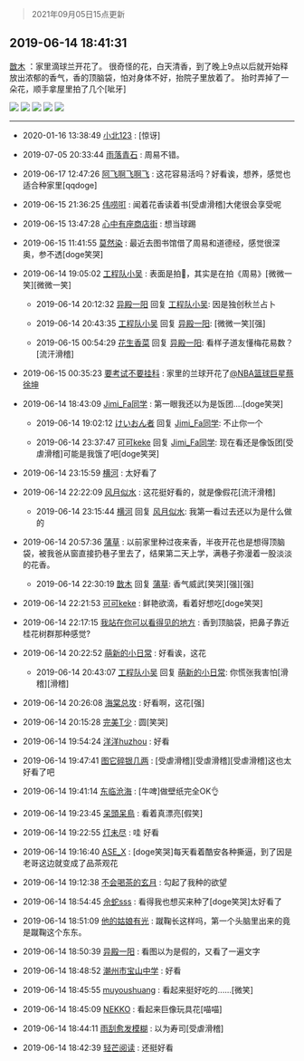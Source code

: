 > 2021年09月05日15点更新
<link rel="stylesheet" href="https://cdn.jsdelivr.net/gh/taotie6/sampleJSON@main/css/photo_show.css">


 ## 2019-06-14 18:41:31 

 [㪚木](https://www.coolapk.com/feed/12238834?shareKey=OWViODRjNmQ2ZTljNjEzMTc0YTk~) ：家里滴球兰开花了。
很奇怪的花，白天清香，到了晚上9点以后就开始释放出浓郁的香气，香的顶脑袋，怕对身体不好，抬院子里放着了。
抬时弄掉了一朵花，顺手拿屋里拍了几个[呲牙] 

<div class="album">
<img class="img-item" src="http://image.coolapk.com/feed/2019/0614/18/1081091_b48dc049_8885_7669@3767x2118.jpeg" />
<img class="img-item" src="http://image.coolapk.com/feed/2019/0614/18/1081091_fb78ad1e_8885_7671@3360x1890.jpeg" />
<img class="img-item" src="http://image.coolapk.com/feed/2019/0614/18/1081091_8be10a4b_8885_7673@1615x907.jpeg" />
<img class="img-item" src="http://image.coolapk.com/feed/2019/0614/18/1081091_1be3f95d_8885_7675@3838x2160.jpeg" />
<img class="img-item" src="http://image.coolapk.com/feed/2019/0614/18/1081091_82d38929_8885_7676@3816x2146.jpeg" />
</div>

 ------- 

- 2020-01-16 13:38:49 [小北123](uid=664679) : [惊讶] 

- 2019-07-05 20:33:44 [雨落青石](uid=1604471) : 周易不错。 

- 2019-06-17 12:47:26 [阿飞啊飞啊飞](uid=1376887) : 这花容易活吗？好看诶，想养，感觉也适合种家里[qqdoge] 

- 2019-06-15 21:36:25 [伟唠咑](uid=488448) : 闻着花香读着书[受虐滑稽]大佬很会享受呢 

- 2019-06-15 13:47:28 [心中有座商店街](uid=1636078) : 想当球踢 

- 2019-06-15 11:41:55 [莫然染](uid=704691) : 最近去图书馆借了周易和道德经，感觉很深奥，参不透[doge笑哭] 

- 2019-06-14 19:05:02 [工程队小吴](uid=970294) : 表面是拍🌸，其实是在拍《周易》[微微一笑][微微一笑] 

    - 2019-06-14 20:12:32 [异殿一阳](uid=2299273) 回复 [工程队小吴](uid=970294): 因是独创秋兰占卜 

    - 2019-06-14 20:43:35 [工程队小吴](uid=970294) 回复 [异殿一阳](uid=2299273): [微微一笑][强] 

    - 2019-06-15 00:54:29 [花生香菜](uid=1122154) 回复 [异殿一阳](uid=2299273): 看样子道友懂梅花易数？[流汗滑稽] 

- 2019-06-15 00:35:23 [要考试不要挂科](uid=1332251) : 家里的兰球开花了<a class="feed-link-uname" href="/u/NBA篮球巨星蔡徐坤">@NBA篮球巨星蔡徐坤</a> 

- 2019-06-14 18:43:09 [Jimi_Fa同学](uid=658442) : 第一眼我还以为是饭团....[doge笑哭] 

    - 2019-06-14 19:02:12 [けいおん者](uid=945793) 回复 [Jimi_Fa同学](uid=658442): 不止你一个 

    - 2019-06-14 23:37:47 [可可keke](uid=2190423) 回复 [Jimi_Fa同学](uid=658442): 现在看还是像饭团[受虐滑稽]可能是我饿了吧[doge笑哭] 

- 2019-06-14 23:15:59 [横河](uid=1943361) : 太好看了 

- 2019-06-14 22:22:09 [风月似水](uid=1091866) : 这花挺好看的，就是像假花[流汗滑稽] 

    - 2019-06-14 23:15:44 [横河](uid=1943361) 回复 [风月似水](uid=1091866): 我第一看过去还以为是什么做的 

- 2019-06-14 20:57:36 [蒲草](uid=2173541) : 以前家里种过夜来香，半夜开花也是想得顶脑袋，被我爸从窗直接扔巷子里去了，结果第二天上学，满巷子弥漫着一股淡淡的花香。 

    - 2019-06-14 22:30:19 [㪚木](uid=1081091) 回复 [蒲草](uid=2173541): 香气威武[笑哭][强][强] 

- 2019-06-14 22:21:53 [可可keke](uid=2190423) : 鲜艳欲滴，看着好想吃[doge笑哭] 

- 2019-06-14 22:17:15 [我站在你可以看得见的地方](uid=1262232) : 香到顶脑袋，把鼻子靠近桂花树群那种感觉? 

- 2019-06-14 20:22:52 [萌新的小日常](uid=1139593) : 好看诶，这花 

    - 2019-06-14 20:43:07 [工程队小吴](uid=970294) 回复 [萌新的小日常](uid=1139593): 你慌张我害怕[滑稽][滑稽] 

- 2019-06-14 20:26:08 [海棠总攻](uid=1184715) : 好看啊，这花[强] 

- 2019-06-14 20:15:28 [完美T少](uid=2559832) : 圆[笑哭] 

- 2019-06-14 19:54:24 [洋洋huzhou](uid=1616690) : 好看 

- 2019-06-14 19:47:41 [图它碎银几两](uid=1746579) : [受虐滑稽][受虐滑稽][受虐滑稽]这也太好看了吧 

- 2019-06-14 19:41:14 [东临沧海](uid=1976685) : [牛啤]做壁纸完全OK👌 

- 2019-06-14 19:23:45 [呆頭呆鳥](uid=1738314) : 看着真漂亮[假笑] 

- 2019-06-14 19:22:55 [灯未尽](uid=432668) : 哇 好看 

- 2019-06-14 19:16:40 [ASE_X](uid=953465) : [doge笑哭]每天看着酷安各种撕逼，到了因是老哥这边就变成了品茶观花 

- 2019-06-14 19:12:38 [不会喝茶的玄月](uid=1758028) : 勾起了我种的欲望 

- 2019-06-14 18:54:45 [佘蛇sss](uid=455650) : 看得我也想买来种了[doge笑哭]太好看了 

- 2019-06-14 18:51:09 [他的姑娘有光](uid=691103) : 蹴鞠长这样吗，第一个头脑里出来的竟是蹴鞠这个东东。 

- 2019-06-14 18:50:39 [异殿一阳](uid=2299273) : 看图以为是假的，又看了一遍文字 

- 2019-06-14 18:48:52 [潮州市宝山中学](uid=1663515) : 好看 

- 2019-06-14 18:45:55 [muyoushuang](uid=1921140) : 看起来挺好吃的......[微笑] 

- 2019-06-14 18:45:09 [NEKKO](uid=1295909) : 看起来巨像玩具花[喵喵] 

- 2019-06-14 18:44:11 [雨刮愈发模糊](uid=994676) : 以为寿司[受虐滑稽] 

- 2019-06-14 18:42:39 [轻芒阅读](uid=1967111) : 还挺好看 

